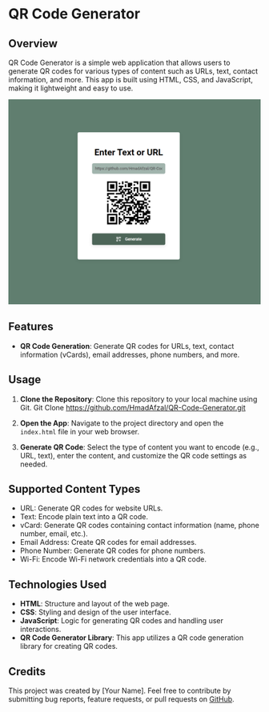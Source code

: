 # QR Code Generator

## Overview
QR Code Generator is a simple web application that allows users to generate QR codes for various types of content such as URLs, text, contact information, and more. This app is built using HTML, CSS, and JavaScript, making it lightweight and easy to use.

![Screenshot](/QrCodeGenerator.PNG)


## Features
- **QR Code Generation**: Generate QR codes for URLs, text, contact information (vCards), email addresses, phone numbers, and more.

## Usage
1. **Clone the Repository**: Clone this repository to your local machine using Git.
Git Clone https://github.com/HmadAfzal/QR-Code-Generator.git


2. **Open the App**: Navigate to the project directory and open the `index.html` file in your web browser.


3. **Generate QR Code**: Select the type of content you want to encode (e.g., URL, text), enter the content, and customize the QR code settings as needed.


## Supported Content Types
- URL: Generate QR codes for website URLs.
- Text: Encode plain text into a QR code.
- vCard: Generate QR codes containing contact information (name, phone number, email, etc.).
- Email Address: Create QR codes for email addresses.
- Phone Number: Generate QR codes for phone numbers.
- Wi-Fi: Encode Wi-Fi network credentials into a QR code.

## Technologies Used
- **HTML**: Structure and layout of the web page.
- **CSS**: Styling and design of the user interface.
- **JavaScript**: Logic for generating QR codes and handling user interactions.
- **QR Code Generator Library**: This app utilizes a QR code generation library for creating QR codes.

## Credits
This project was created by [Your Name]. Feel free to contribute by submitting bug reports, feature requests, or pull requests on [GitHub]( https://github.com/HmadAfzal/QR-Code-Generator.git).

